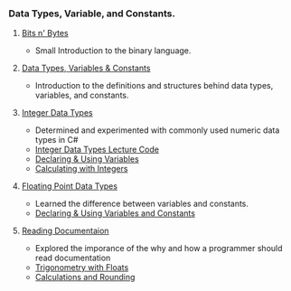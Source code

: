 ### Data Types, Variable, and Constants.


1. [Bits n' Bytes](Binary/notes.md)
    - Small Introduction to the binary language.
  
2. [Data Types, Variables & Constants](DaTyVarCon/notes.md)
    - Introduction to the definitions and structures behind data types, variables, and constants.
  
3. [Integer Data Types](IntDataTypes/notes.md)
    - Determined and experimented with commonly used numeric data types in C#
    - [Integer Data Types Lecture Code](IntDataTypes/IntegerDataTypes.cs)
    - [Declaring & Using Variables](IntDataTypes/Exercise3.cs)
    - [Calculating with Integers](IntDataTypes/Exercise4.cs)
  
4. [Floating Point Data Types](FloatPoint/notes.md)
    - Learned the difference between variables and constants.
    - [Declaring & Using Variables and Constants](FloatPoint/Exercise5.cs)

5. [Reading Documentaion](ReadingDocs/notes.md)
    - Explored the imporance of the why and how a programmer should read documentation
    - [Trigonometry with Floats](ReadingDocs/Exercise6.cs)
    - [Calculations and Rounding](ReadingDocs/Exercise7.cs)